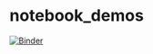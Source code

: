 # notebook_demos

[![Binder](https://mybinder.org/badge_logo.svg)](https://mybinder.org/v2/gh/WilliamHoltam/notebook_demos/HEAD)
